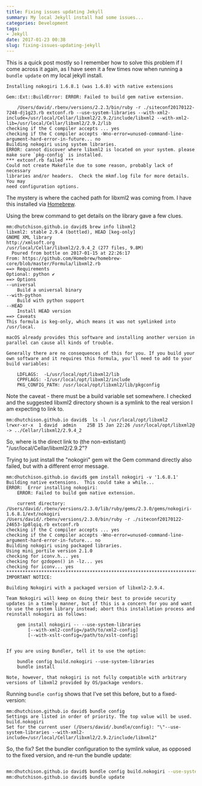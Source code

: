 ```yaml
---
title: Fixing issues updating Jekyll
summary: My local Jekyll install had some issues...
categories: Development
tags:
- Jekyll
date: 2017-01-23 00:38
slug: fixing-issues-updating-jekyll
---
```

This is a quick post mostly so I remember how to solve this problem if I come across it again, as I have seen it a few times now when running a `bundle update` on my local jekyll install. 

<!--more-->

~~~
Installing nokogiri 1.6.8.1 (was 1.6.8) with native extensions

Gem::Ext::BuildError: ERROR: Failed to build gem native extension.

    /Users/david/.rbenv/versions/2.2.3/bin/ruby -r ./siteconf20170122-7248-dj1g23.rb extconf.rb --use-system-libraries --with-xml2-include=/usr/local/Cellar/libxml2/2.9.2/include/libxml2 --with-xml2-lib=/usr/local/Cellar/libxml2/2.9.2/lib
checking if the C compiler accepts ... yes
checking if the C compiler accepts -Wno-error=unused-command-line-argument-hard-error-in-future... no
Building nokogiri using system libraries.
ERROR: cannot discover where libxml2 is located on your system. please make sure `pkg-config` is installed.
*** extconf.rb failed ***
Could not create Makefile due to some reason, probably lack of necessary
libraries and/or headers.  Check the mkmf.log file for more details.  You may
need configuration options.
~~~

The mystery is where the cached path for libxml2 was coming from. I have this installed via [Homebrew][homebrew].


Using the brew command to get details on the library gave a few clues.

~~~
mm:dhutchison.github.io david$ brew info libxml2
libxml2: stable 2.9.4 (bottled), HEAD [keg-only]
GNOME XML library
http://xmlsoft.org
/usr/local/Cellar/libxml2/2.9.4_2 (277 files, 9.8M)
  Poured from bottle on 2017-01-15 at 22:26:17
From: https://github.com/Homebrew/homebrew-core/blob/master/Formula/libxml2.rb
==> Requirements
Optional: python ✔
==> Options
--universal
	Build a universal binary
--with-python
	Build with python support
--HEAD
	Install HEAD version
==> Caveats
This formula is keg-only, which means it was not symlinked into /usr/local.

macOS already provides this software and installing another version in
parallel can cause all kinds of trouble.

Generally there are no consequences of this for you. If you build your
own software and it requires this formula, you'll need to add to your
build variables:

    LDFLAGS:  -L/usr/local/opt/libxml2/lib
    CPPFLAGS: -I/usr/local/opt/libxml2/include
    PKG_CONFIG_PATH: /usr/local/opt/libxml2/lib/pkgconfig
~~~

Note the caveat - there must be a build variable set somewhere. I checked and the suggested libxml2 directory shown is a symlink to the real version I am expecting to link to.

~~~
mm:dhutchison.github.io david$  ls -l /usr/local/opt/libxml2
lrwxr-xr-x  1 david  admin    25B 15 Jan 22:26 /usr/local/opt/libxml2@ -> ../Cellar/libxml2/2.9.4_2
~~~

So, where is the direct link to (the non-extistant) "/usr/local/Cellar/libxml2/2.9.2"?

Trying to just install the "nokogiri" gem wit the Gem command directly also failed, but with a different error message.

~~~
mm:dhutchison.github.io david$ gem install nokogiri -v '1.6.8.1'
Building native extensions.  This could take a while...
ERROR:  Error installing nokogiri:
	ERROR: Failed to build gem native extension.

    current directory: /Users/david/.rbenv/versions/2.3.0/lib/ruby/gems/2.3.0/gems/nokogiri-1.6.8.1/ext/nokogiri
/Users/david/.rbenv/versions/2.3.0/bin/ruby -r ./siteconf20170122-24653-1p8lqiq.rb extconf.rb
checking if the C compiler accepts ... yes
checking if the C compiler accepts -Wno-error=unused-command-line-argument-hard-error-in-future... no
Building nokogiri using packaged libraries.
Using mini_portile version 2.1.0
checking for iconv.h... yes
checking for gzdopen() in -lz... yes
checking for iconv... yes
************************************************************************
IMPORTANT NOTICE:

Building Nokogiri with a packaged version of libxml2-2.9.4.

Team Nokogiri will keep on doing their best to provide security
updates in a timely manner, but if this is a concern for you and want
to use the system library instead; abort this installation process and
reinstall nokogiri as follows:

    gem install nokogiri -- --use-system-libraries
        [--with-xml2-config=/path/to/xml2-config]
        [--with-xslt-config=/path/to/xslt-config]


If you are using Bundler, tell it to use the option:

    bundle config build.nokogiri --use-system-libraries
    bundle install

Note, however, that nokogiri is not fully compatible with arbitrary
versions of libxml2 provided by OS/package vendors.
~~~

Running `bundle config` shows that I've set this before, but to a fixed-version:

~~~
mm:dhutchison.github.io david$ bundle config
Settings are listed in order of priority. The top value will be used.
build.nokogiri
Set for the current user (/Users/david/.bundle/config): "\"--use-system-libraries --with-xml2-include=/usr/local/Cellar/libxml2/2.9.2/include/libxml2"
~~~

So, the fix? Set the bundler configuration to the symlink value, as opposed to the fixed version, and re-run the bundle update:

~~~ bash

mm:dhutchison.github.io david$ bundle config build.nokogiri --use-system-libraries --with-xml2-include=/usr/local/opt/libxml2/include/libxml2
mm:dhutchison.github.io david$ bundle update

~~~

[homebrew]: http://brew.sh "Homebrew — The missing package manager for macOS"
